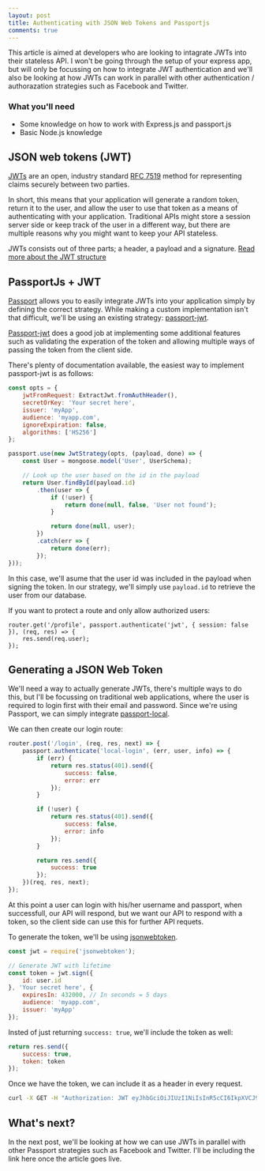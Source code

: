 ```yaml
---
layout: post
title: Authenticating with JSON Web Tokens and Passportjs
comments: true
---
```


This article is aimed at developers who are looking to intagrate JWTs into their stateless API.
I won't be going through the setup of your express app, but will only be focussing on how to integrate JWT authentication and we'll also be looking at how JWTs can work in parallel with other authentication / authorazation strategies such as Facebook and Twitter.

### What you'll need

* Some knowledge on how to work with Express.js and passport.js
* Basic Node.js knowledge

## JSON web tokens (JWT)

[JWTs](https://jwt.io/) are an open, industry standard [RFC 7519](https://tools.ietf.org/html/rfc7519) method for representing claims securely between two parties.

In short, this means that your application will generate a random token, return it to the user, and allow the user to use that token as a means of authenticating with your application.
Traditional APIs might store a session server side or keep track of the user in a different way, but there are multiple reasons why you might want to keep your API stateless.

JWTs consists out of three parts; a header, a payload and a signature. [Read more about the JWT structure](https://jwt.io/introduction/)

## PassportJs + JWT

[Passport](http://passportjs.org/) allows you to easily integrate JWTs into your application simply by defining the correct strategy.
While making a custom implementation isn't that difficult, we'll be using an existing strategy: [passport-jwt](https://github.com/themikenicholson/passport-jwt).

[Passport-jwt](https://github.com/themikenicholson/passport-jwt) does a good job at implementing some additional features such as validating the experation of the token and allowing multiple ways of passing the token from the client side.

There's plenty of documentation available, the easiest way to implement passport-jwt is as follows:

```javascript
const opts = {
	jwtFromRequest: ExtractJwt.fromAuthHeader(),
	secretOrKey: 'Your secret here',
	issuer: 'myApp',
	audience: 'myapp.com',
	ignoreExpiration: false,
	algorithms: ['HS256']
};

passport.use(new JwtStrategy(opts, (payload, done) => {
	const User = mongoose.model('User', UserSchema);

	// Look up the user based on the id in the payload
	return User.findById(payload.id)
		.then(user => {
			if (!user) {
				return done(null, false, 'User not found');
			}

			return done(null, user);
		})
		.catch(err => {
			return done(err);
		});
}));
```

In this case, we'll asume that the user id was included in the payload when signing the token.
In our strategy, we'll simply use `payload.id` to retrieve the user from our database.

If you want to protect a route and only allow authorized users:

```
router.get('/profile', passport.authenticate('jwt', { session: false }), (req, res) => {
	res.send(req.user);
});
```

## Generating a JSON Web Token

We'll need a way to actually generate JWTs, there's multiple ways to do this, but I'll be focussing on traditional web applications, where the user is required to login first with their email and password.
Since we're using Passport, we can simply integrate [passport-local](https://github.com/jaredhanson/passport-local).

We can then create our login route:

```javascript
router.post('/login', (req, res, next) => {
	passport.authenticate('local-login', (err, user, info) => {
		if (err) {
			return res.status(401).send({
				success: false,
				error: err
			});
		}

		if (!user) {
			return res.status(401).send({
				success: false,
				error: info
			});
		}

		return res.send({
			success: true
		});
	})(req, res, next);
});
```

At this point a user can login with his/her username and passport, when successfull, our API will respond, but we want our API to respond with a token, so the client side can use this for further API requets.

To generate the token, we'll be using [jsonwebtoken](https://github.com/auth0/node-jsonwebtoken).

```javascript
const jwt = require('jsonwebtoken');

// Generate JWT with lifetime
const token = jwt.sign({
	id: user.id
}, 'Your secret here', {
	expiresIn: 432000, // In seconds = 5 days
	audience: 'myapp.com',
	issuer: 'myApp'
});
```

Insted of just returning `success: true`, we'll include the token as well:

```javascript
return res.send({
	success: true,
	token: token
});
```

Once we have the token, we can include it as a header in every request.

```bash
curl -X GET -H "Authorization: JWT eyJhbGciOiJIUzI1NiIsInR5cCI6IkpXVCJ9.eyJpZCI6IjU4NGJkZGFhY2Y4NWQ1MzBhNTE5OGM0ZCIsImlhdCI6MTQ4MzEwNTI0NSwiZXhwIjoxNDgzNzEwMDQ1LCJhdWQiOiJtZS53b3V0ciIsImlzcyI6IndvdXRyLm1lIn0.Hhox6e5zMXpuaicjnaFNkD6PaslB2_oDexHEdanY7t8" "http://localhost:4000/api/profile"
```

## What's next?

In the next post, we'll be looking at how we can use JWTs in parallel with other Passport strategies such as Facebook and Twitter.
I'll be including the link here once the article goes live.